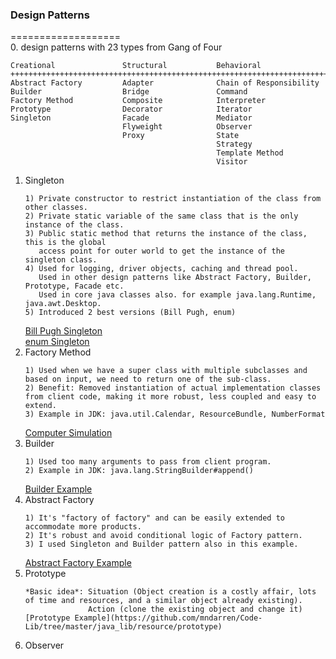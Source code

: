 ### Design Patterns
===================  
0. design patterns with 23 types from Gang of Four
   ```
   Creational               Structural           Behavioral
   +++++++++++++++++++++++++++++++++++++++++++++++++++++++++++++++++++++++
   Abstract Factory         Adapter              Chain of Responsibility
   Builder                  Bridge               Command
   Factory Method           Composite            Interpreter
   Prototype                Decorator            Iterator
   Singleton                Facade               Mediator
                            Flyweight            Observer
                            Proxy                State
                                                 Strategy
                                                 Template Method
                                                 Visitor
   ```
1. Singleton
   ```
   1) Private constructor to restrict instantiation of the class from other classes.
   2) Private static variable of the same class that is the only instance of the class.
   3) Public static method that returns the instance of the class, this is the global  
      access point for outer world to get the instance of the singleton class.
   4) Used for logging, driver objects, caching and thread pool.
      Used in other design patterns like Abstract Factory, Builder, Prototype, Facade etc.
      Used in core java classes also. for example java.lang.Runtime, java.awt.Desktop.
   5) Introduced 2 best versions (Bill Pugh, enum)
   ```
   [Bill Pugh Singleton](https://github.com/mndarren/Code-Lib/blob/master/java_lib/resource/singleton/BillPughSingleton.java)  
   [enum Singleton](https://github.com/mndarren/Code-Lib/blob/master/java_lib/resource/singleton/EnumSingleton.java)
2. Factory Method
   ```
   1) Used when we have a super class with multiple subclasses and based on input, we need to return one of the sub-class.
   2) Benefit: Removed instantiation of actual implementation classes from client code, making it more robust, less coupled and easy to extend.
   3) Example in JDK: java.util.Calendar, ResourceBundle, NumberFormat
   ```
   [Computer Simulation](https://github.com/mndarren/Code-Lib/tree/master/java_lib/resource/factory)
3. Builder
   ```
   1) Used too many arguments to pass from client program.
   2) Example in JDK: java.lang.StringBuilder#append()
   ```
   [Builder Example](https://github.com/mndarren/Code-Lib/tree/master/java_lib/resource/builder/PFManager.java)
4. Abstract Factory
   ```
   1) It's "factory of factory" and can be easily extended to accommodate more products.
   2) It's robust and avoid conditional logic of Factory pattern.
   3) I used Singleton and Builder pattern also in this example.
   ```
   [Abstract Factory Example](https://github.com/mndarren/Code-Lib/tree/master/java_lib/resource/AbstractFactory)
5. Prototype
   ```
   *Basic idea*: Situation (Object creation is a costly affair, lots of time and resources, and a similar object already existing).
                 Action (clone the existing object and change it)
   [Prototype Example](https://github.com/mndarren/Code-Lib/tree/master/java_lib/resource/prototype)
   ```
6. Observer
